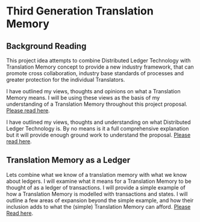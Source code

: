 # Third Generation Translation Memory

## Background Reading

This project idea attempts to combine Distributed Ledger Technology with Translation Memory concept to provide a new industry framework, that can promote cross collaboration, industry base standards of processes and greater protection for the individual Translators.

I have outlined my views, thoughts and opinions on what a Translation Memory means. I will be using these views as the basis of my understanding of a Translation Memory throughout this project proposal. [Please read here](./Background/TM "Translation Memory").

I have outlined my views, thoughts and understanding on what Distributed Ledger Technology is. By no means is it a full comprehensive explanation but it will provide enough ground work to understand the proposal. [Please read here](./Background/DLT "Distrubuted Ledger Technology").

## Translation Memory as a Ledger

Lets combine what we know of a translation memory with what we know about ledgers. I will examine what it means for a Translation Memory to be thought of as a ledger of transactions. I will provide a simple example of how a Translation Memory is modelled with transactions and states. I will outline a few areas of expansion beyond the simple example, and how their inclusion adds to what the (simple) Translation Memory can afford. [Please Read here](./TM-with-DLT "Translation Memory as a Ledger").
